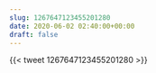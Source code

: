 ```yaml
---
slug: 1267647123455201280
date: 2020-06-02 02:40:00+00:00
draft: false
---
```


{{< tweet 1267647123455201280 >}}
